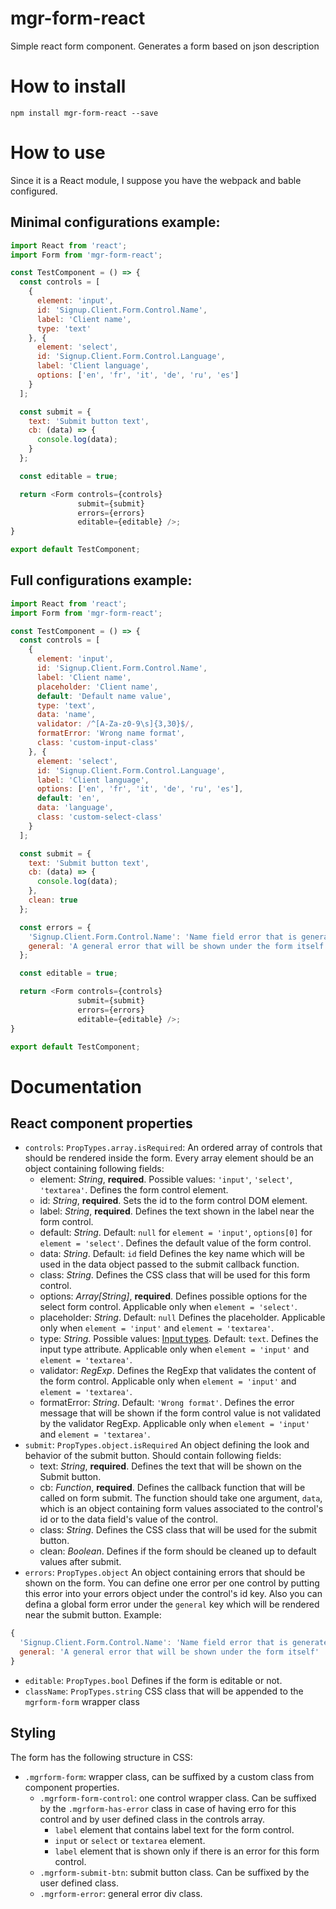 # mgr-form-react
Simple react form component. Generates a form based on json description

# How to install
```
npm install mgr-form-react --save
```

# How to use
Since it is a React module, I suppose you have the webpack and bable configured.
## Minimal configurations example:
```js
import React from 'react';
import Form from 'mgr-form-react';

const TestComponent = () => {
  const controls = [
    {
      element: 'input',
      id: 'Signup.Client.Form.Control.Name',
      label: 'Client name',
      type: 'text'
    }, {
      element: 'select',
      id: 'Signup.Client.Form.Control.Language',
      label: 'Client language',
      options: ['en', 'fr', 'it', 'de', 'ru', 'es']
    }
  ];

  const submit = {
    text: 'Submit button text',
    cb: (data) => {
      console.log(data);
    }
  };

  const editable = true;

  return <Form controls={controls}
               submit={submit}
               errors={errors}
               editable={editable} />;
}

export default TestComponent;
```

## Full configurations example:
```js
import React from 'react';
import Form from 'mgr-form-react';

const TestComponent = () => {
  const controls = [
    {
      element: 'input',
      id: 'Signup.Client.Form.Control.Name',
      label: 'Client name',
      placeholder: 'Client name',
      default: 'Default name value',
      type: 'text',
      data: 'name',
      validator: /^[A-Za-z0-9\s]{3,30}$/,
      formatError: 'Wrong name format',
      class: 'custom-input-class'
    }, {
      element: 'select',
      id: 'Signup.Client.Form.Control.Language',
      label: 'Client language',
      options: ['en', 'fr', 'it', 'de', 'ru', 'es'],
      default: 'en',
      data: 'language',
      class: 'custom-select-class'
    }
  ];

  const submit = {
    text: 'Submit button text',
    cb: (data) => {
      console.log(data);
    },
    clean: true
  };

  const errors = {
    'Signup.Client.Form.Control.Name': 'Name field error that is generated by someone outside of the form (e.g. server response error)',
    general: 'A general error that will be shown under the form itself'
  };

  const editable = true;

  return <Form controls={controls}
               submit={submit}
               errors={errors}
               editable={editable} />;
}

export default TestComponent;
```

# Documentation
## React component properties
* `controls`: `PropTypes.array.isRequired`:
An ordered array of controls that should be rendered inside the form.
Every array element should be an object containing following fields:
  * element: *String*, **required**.
  Possible values: `'input'`, `'select'`, `'textarea'`.
  Defines the form control element.
  * id: *String*, **required**.
  Sets the id to the form control DOM element.
  * label: *String*, **required**.
  Defines the text shown in the label near the form control.
  * default: *String*.
  Default: `null` for `element = 'input'`, `options[0]` for `element = 'select'`.
  Defines the default value of the form control.
  * data: *String*. Default: `id` field
  Defines the key name which will be used in the data object passed to the submit callback function.
  * class: *String*.
  Defines the CSS class that will be used for this form control.
  * options: _Array[String]_, **required**.
  Defines possible options for the select form control.
  Applicable only when `element = 'select'`.
  * placeholder: *String*. Default: `null`
  Defines the placeholder.
  Applicable only when `element = 'input'` and `element = 'textarea'`.
  * type: *String*.
  Possible values: [Input types](https://developer.mozilla.org/en-US/docs/Web/HTML/Element/input#attr-type).
  Default: `text`.
  Defines the input type attribute.
  Applicable only when `element = 'input'` and `element = 'textarea'`.
  * validator: _RegExp_.
  Defines the RegExp that validates the content of the form control.
  Applicable only when `element = 'input'` and `element = 'textarea'`.
  * formatError: *String*. Default: `'Wrong format'`.
  Defines the error message that will be shown if the form control value is not validated by the validator RegExp.
  Applicable only when `element = 'input'` and `element = 'textarea'`.
* `submit`: `PropTypes.object.isRequired`
An object defining the look and behavior of the submit button.
Should contain following fields:
  * text: *String*, **required**.
  Defines the text that will be shown on the Submit button.
  * cb: *Function*, **required**.
  Defines the callback function that will be called on form submit.
  The function should take one argument, `data`, which is an object containing form values associated to the control's id or to the data field's value of the control.
  * class: *String*.
  Defines the CSS class that will be used for the submit button.
  * clean: *Boolean*.
  Defines if the form should be cleaned up to default values after submit.
* `errors`: `PropTypes.object`
An object containing errors that should be shown on the form.
You can define one error per one control by putting this error into your errors object under the control's id key.
Also you can defina a global form error under the `general` key which will be rendered near the submit button.
Example:
```js
{
  'Signup.Client.Form.Control.Name': 'Name field error that is generated by someone outside of the form (e.g. server response error)',
  general: 'A general error that will be shown under the form itself'
}
```
* `editable`: `PropTypes.bool`
Defines if the form is editable or not.
* `className`: `PropTypes.string`
CSS class that will be appended to the `mgrform-form` wrapper class

## Styling
The form has the following structure in CSS:
* `.mgrform-form`: wrapper class, can be suffixed by a custom class from component properties.
  * `.mgrform-form-control`: one control wrapper class.
  Can be suffixed by the `.mgrform-has-error` class in case of having erro for this control and by user defined class in the controls array.
    - `label` element that contains label text for the form control.
    - `input` or `select` or `textarea` element.
    - `label` element that is shown only if there is an error for this form control.
  * `.mgrform-submit-btn`: submit button class. Can be suffixed by the user defined class.
  * `.mgrform-error`: general error div class.
